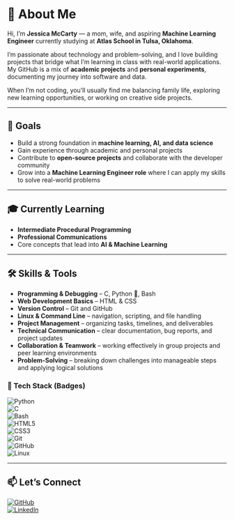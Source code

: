 # 👋 About Me  

Hi, I’m **Jessica McCarty** — a mom, wife, and aspiring **Machine Learning Engineer** currently studying at **Atlas School in Tulsa, Oklahoma**.  

I’m passionate about technology and problem-solving, and I love building projects that bridge what I’m learning in class with real-world applications. My GitHub is a mix of **academic projects** and **personal experiments**, documenting my journey into software and data.  

When I’m not coding, you’ll usually find me balancing family life, exploring new learning opportunities, or working on creative side projects.  

---

## 🎯 Goals  
- Build a strong foundation in **machine learning, AI, and data science**  
- Gain experience through academic and personal projects  
- Contribute to **open-source projects** and collaborate with the developer community  
- Grow into a **Machine Learning Engineer role** where I can apply my skills to solve real-world problems  

---

## 🎓 Currently Learning  
- **Intermediate Procedural Programming**  
- **Professional Communications**  
- Core concepts that lead into **AI & Machine Learning**  

---

## 🛠 Skills & Tools  
- **Programming & Debugging** – C, Python 🐍, Bash  
- **Web Development Basics** – HTML & CSS  
- **Version Control** – Git and GitHub  
- **Linux & Command Line** – navigation, scripting, and file handling  
- **Project Management** – organizing tasks, timelines, and deliverables  
- **Technical Communication** – clear documentation, bug reports, and project updates  
- **Collaboration & Teamwork** – working effectively in group projects and peer learning environments  
- **Problem-Solving** – breaking down challenges into manageable steps and applying logical solutions  

### 🧩 Tech Stack (Badges)  

![Python](https://img.shields.io/badge/Python-3776AB?style=for-the-badge&logo=python&logoColor=white)  
![C](https://img.shields.io/badge/C-00599C?style=for-the-badge&logo=c&logoColor=white)  
![Bash](https://img.shields.io/badge/Bash-4EAA25?style=for-the-badge&logo=gnu-bash&logoColor=white)  
![HTML5](https://img.shields.io/badge/HTML5-E34F26?style=for-the-badge&logo=html5&logoColor=white)  
![CSS3](https://img.shields.io/badge/CSS3-1572B6?style=for-the-badge&logo=css3&logoColor=white)  
![Git](https://img.shields.io/badge/Git-F05032?style=for-the-badge&logo=git&logoColor=white)  
![GitHub](https://img.shields.io/badge/GitHub-181717?style=for-the-badge&logo=github&logoColor=white)  
![Linux](https://img.shields.io/badge/Linux-FCC624?style=for-the-badge&logo=linux&logoColor=black)  

---

## 📫 Let’s Connect  
[![GitHub](https://img.shields.io/badge/GitHub-181717?style=for-the-badge&logo=github&logoColor=white)](https://www.github.com/jessicamccarty/)  
[![LinkedIn](https://img.shields.io/badge/LinkedIn-0A66C2?style=for-the-badge&logo=linkedin&logoColor=white)](https://www.linkedin.com/in/jessica-mccarty-56b202177/)  
